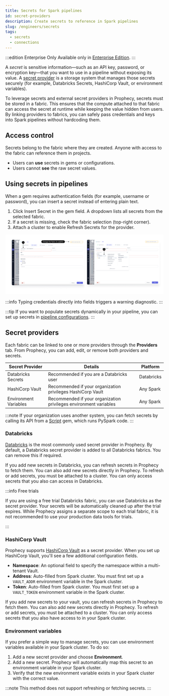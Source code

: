 ```yaml
---
title: Secrets for Spark pipelines
id: secret-providers
description: Create secrets to reference in Spark pipelines
slug: /engineers/secrets
tags:
  - secrets
  - connections
---
```


:::edition Enterprise Only
Available only in [Enterprise Edition](/getting-started/editions/).
:::

A _secret_ is sensitive information—such as an API key, password, or encryption key—that you want to use in a pipeline without exposing its value. A [secret provider](#secret-providers) is a storage system that manages those secrets securely (for example, Databricks Secrets, HashiCorp Vault, or environment variables).

To leverage secrets and external secret providers in Prophecy, secrets must be stored in a fabric. This ensures that the compute attached to that fabric can access the secret at runtime while keeping the value hidden from users. By linking providers to fabrics, you can safely pass credentials and keys into Spark pipelines without hardcoding them.

## Access control

Secrets belong to the fabric where they are created. Anyone with access to the fabric can reference them in projects.

- Users can **use** secrets in gems or configurations.
- Users cannot **see** the raw secret values.

## Using secrets in pipelines

When a gem requires authentication fields (for example, username or password), you can insert a secret instead of entering plain text.

1. Click Insert Secret in the gem field. A dropdown lists all secrets from the selected fabric.
1. If a secret is missing, check the fabric selection (top-right corner).
1. Attach a cluster to enable Refresh Secrets for the provider.

![use_secret](img/Use_secret.png)

:::info
Typing credentials directly into fields triggers a warning diagnostic.
:::

:::tip
If you want to populate secrets dynamically in your pipeline, you can set up secrets in [pipeline configurations](/engineers/pipeline-configuration-secrets).
:::

## Secret providers

Each fabric can be linked to one or more providers through the **Providers** tab. From Prophecy, you can add, edit, or remove both providers and secrets.

| Secret Provider       | Details                                                           | Platform   |
| --------------------- | ----------------------------------------------------------------- | ---------- |
| Databricks Secrets    | Recommended if you are a Databricks user                          | Databricks |
| HashiCorp Vault       | Recommended if your organization privileges HashiCorp Vault       | Any Spark  |
| Environment Variables | Recommended if your organization privileges environment variables | Any Spark  |

:::note
If your organization uses another system, you can fetch secrets by calling its API from a [Script](/engineers/script) gem, which runs PySpark code.
:::

### Databricks

[Databricks](https://docs.databricks.com/en/security/secrets/index.html) is the most commonly used secret provider in Prophecy. By default, a Databricks secret provider is added to all Databricks fabrics. You can remove this if required.

If you add new secrets in Databricks, you can refresh secrets in Prophecy to fetch them. You can also add new secrets directly in Prophecy. To refresh or add secrets, you must be attached to a cluster. You can only access secrets that you also can access in Databricks.

:::info Free trials

If you are using a free trial Databricks fabric, you can use Databricks as the secret provider. Your secrets will be automatically cleaned up after the trial expires. While Prophecy assigns a separate scope to each trial fabric, it is not recommended to use your production data tools for trials.

:::

### HashiCorp Vault

Prophecy supports [HashiCorp Vault](https://developer.hashicorp.com/vault/docs/what-is-vault) as a secret provider. When you set up HashiCorp Vault, you'll see a few additional configuration fields.

- **Namespace**: An optional field to specify the namespace within a multi-tenant Vault.
- **Address**: Auto-filled from Spark cluster. You must first set up a `VAULT_ADDR` environment variable in the Spark cluster.
- **Token**: Auto-filled from Spark cluster. You must first set up a `VAULT_TOKEN` environment variable in the Spark cluster.

If you add new secrets to your vault, you can refresh secrets in Prophecy to fetch them. You can also add new secrets directly in Prophecy. To refresh or add secrets, you must be attached to a cluster. You can only access secrets that you also have access to in your Spark cluster.

### Environment variables

If you prefer a simple way to manage secrets, you can use environment variables available in your Spark cluster. To do so:

1. Add a new secret provider and choose **Environment**.
1. Add a new secret. Prophecy will automatically map this secret to an environment variable in your Spark cluster.
1. Verify that the new environment variable exists in your Spark cluster with the correct value.

:::note
This method does not support refreshing or fetching secrets.
:::
